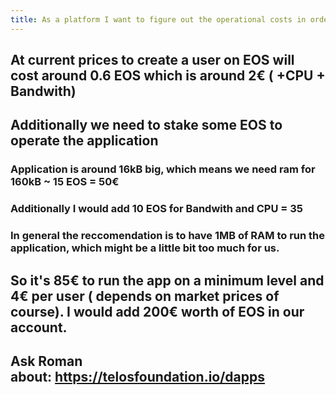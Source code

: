 ```yaml
---
title: As a platform I want to figure out the operational costs in order to know what margins I have to make
---
```


## At current prices to create a user on EOS will cost around 0.6 EOS which is around 2€ ( +CPU + Bandwith)

## Additionally we need to stake some EOS to operate the application
### Application is around 16kB big, which means we need ram for 160kB ~ 15 EOS = 50€

### Additionally I would add 10 EOS for Bandwith and CPU = 35

### In general the reccomendation is to have 1MB of RAM to run the application, which might be a little bit too much for us.

## So it's 85€ to run the app on a minimum level and 4€ per user ( depends on market prices of course). I would add 200€ worth of EOS in our account.

## Ask Roman about: [](https://telosfoundation.io/dapps)https://telosfoundation.io/dapps

